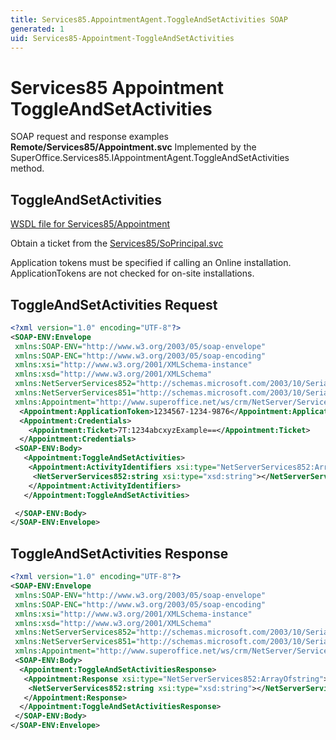 ```yaml
---
title: Services85.AppointmentAgent.ToggleAndSetActivities SOAP
generated: 1
uid: Services85-Appointment-ToggleAndSetActivities
---
```


# Services85 Appointment ToggleAndSetActivities

SOAP request and response examples **Remote/Services85/Appointment.svc**
Implemented by the <see cref="M:SuperOffice.Services85.IAppointmentAgent.ToggleAndSetActivities">SuperOffice.Services85.IAppointmentAgent.ToggleAndSetActivities</see> method.

## ToggleAndSetActivities

[WSDL file for Services85/Appointment](../Services85-Appointment.md)

Obtain a ticket from the [Services85/SoPrincipal.svc](../SoPrincipal/index.md)

Application tokens must be specified if calling an Online installation. ApplicationTokens are not checked for on-site installations.

## ToggleAndSetActivities Request

```xml
<?xml version="1.0" encoding="UTF-8"?>
<SOAP-ENV:Envelope
 xmlns:SOAP-ENV="http://www.w3.org/2003/05/soap-envelope"
 xmlns:SOAP-ENC="http://www.w3.org/2003/05/soap-encoding"
 xmlns:xsi="http://www.w3.org/2001/XMLSchema-instance"
 xmlns:xsd="http://www.w3.org/2001/XMLSchema"
 xmlns:NetServerServices852="http://schemas.microsoft.com/2003/10/Serialization/Arrays"
 xmlns:NetServerServices851="http://schemas.microsoft.com/2003/10/Serialization/"
 xmlns:Appointment="http://www.superoffice.net/ws/crm/NetServer/Services85">
  <Appointment:ApplicationToken>1234567-1234-9876</Appointment:ApplicationToken>
  <Appointment:Credentials>
    <Appointment:Ticket>7T:1234abcxyzExample==</Appointment:Ticket>
  </Appointment:Credentials>
 <SOAP-ENV:Body>
   <Appointment:ToggleAndSetActivities>
    <Appointment:ActivityIdentifiers xsi:type="NetServerServices852:ArrayOfstring">
     <NetServerServices852:string xsi:type="xsd:string"></NetServerServices852:string>
    </Appointment:ActivityIdentifiers>
   </Appointment:ToggleAndSetActivities>

 </SOAP-ENV:Body>
</SOAP-ENV:Envelope>

```

## ToggleAndSetActivities Response

```xml
<?xml version="1.0" encoding="UTF-8"?>
<SOAP-ENV:Envelope
 xmlns:SOAP-ENV="http://www.w3.org/2003/05/soap-envelope"
 xmlns:SOAP-ENC="http://www.w3.org/2003/05/soap-encoding"
 xmlns:xsi="http://www.w3.org/2001/XMLSchema-instance"
 xmlns:xsd="http://www.w3.org/2001/XMLSchema"
 xmlns:NetServerServices852="http://schemas.microsoft.com/2003/10/Serialization/Arrays"
 xmlns:NetServerServices851="http://schemas.microsoft.com/2003/10/Serialization/"
 xmlns:Appointment="http://www.superoffice.net/ws/crm/NetServer/Services85">
 <SOAP-ENV:Body>
  <Appointment:ToggleAndSetActivitiesResponse>
   <Appointment:Response xsi:type="NetServerServices852:ArrayOfstring">
    <NetServerServices852:string xsi:type="xsd:string"></NetServerServices852:string>
   </Appointment:Response>
  </Appointment:ToggleAndSetActivitiesResponse>
 </SOAP-ENV:Body>
</SOAP-ENV:Envelope>

```
